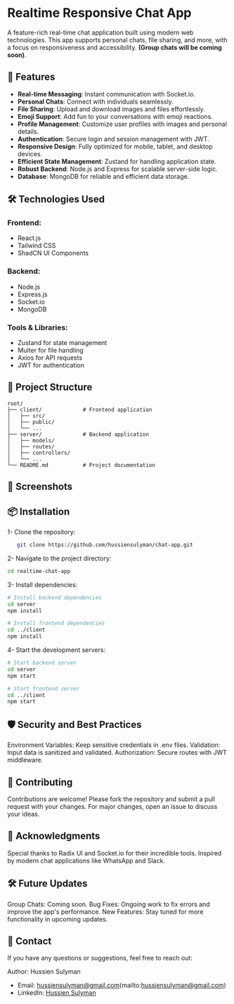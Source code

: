# Realtime Responsive Chat App

A feature-rich real-time chat application built using modern web technologies. This app supports personal chats, file sharing, and more, with a focus on responsiveness and accessibility. **(Group chats will be coming soon)**.

## 🚀 Features
- **Real-time Messaging**: Instant communication with Socket.io.
- **Personal Chats**: Connect with individuals seamlessly.
- **File Sharing**: Upload and download images and files effortlessly.
- **Emoji Support**: Add fun to your conversations with emoji reactions.
- **Profile Management**: Customize user profiles with images and personal details.
- **Authentication**: Secure login and session management with JWT.
- **Responsive Design**: Fully optimized for mobile, tablet, and desktop devices.
- **Efficient State Management**: Zustand for handling application state.
- **Robust Backend**: Node.js and Express for scalable server-side logic.
- **Database**: MongoDB for reliable and efficient data storage.

## 🛠️ Technologies Used
### Frontend:
- React.js
- Tailwind CSS
- ShadCN UI Components

### Backend:
- Node.js
- Express.js
- Socket.io
- MongoDB

### Tools & Libraries:
- Zustand for state management
- Multer for file handling
- Axios for API requests
- JWT for authentication

## 📂 Project Structure
```plaintext
root/
├── client/             # Frontend application
│   ├── src/
│   ├── public/
│   └── ...
├── server/             # Backend application
│   ├── models/
│   ├── routes/
│   ├── controllers/
│   └── ...
└── README.md           # Project documentation
```
## 📸 Screenshots

## 📦 Installation
1- Clone the repository:
```bash
   git clone https://github.com/hussiensulyman/chat-app.git
```
2- Navigate to the project directory:
```bash
cd realtime-chat-app
```
3- Install dependencies:
```bash
# Install backend dependencies
cd server
npm install

# Install frontend dependencies
cd ../client
npm install
```
4- Start the development servers:
```bash
# Start backend server
cd server
npm start

# Start frontend server
cd ../client
npm start
```

## 🛡️ Security and Best Practices
Environment Variables: Keep sensitive credentials in .env files.
Validation: Input data is sanitized and validated.
Authorization: Secure routes with JWT middleware.

## 🤝 Contributing
Contributions are welcome! Please fork the repository and submit a pull request with your changes. For major changes, open an issue to discuss your ideas.

## 🌟 Acknowledgments
Special thanks to Radix UI and Socket.io for their incredible tools.
Inspired by modern chat applications like WhatsApp and Slack.

## 🛠️ Future Updates
Group Chats: Coming soon.
Bug Fixes: Ongoing work to fix errors and improve the app's performance.
New Features: Stay tuned for more functionality in upcoming updates.

## 📧 Contact
If you have any questions or suggestions, feel free to reach out:

Author: Hussien Sulyman
- Email: hussiensulyman@gmail.com(mailto:hussiensulyman@gmail.com)  
- LinkedIn: [Hussien Sulyman](https://www.linkedin.com/in/hussien-sulyman/)
